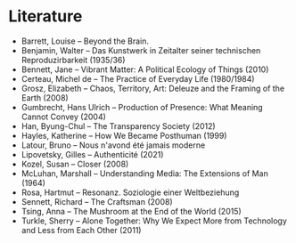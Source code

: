 # Literature

- Barrett, Louise – Beyond the Brain.
- Benjamin, Walter – Das Kunstwerk in Zeitalter seiner technischen Reproduzirbarkeit (1935/36)
- Bennett, Jane – Vibrant Matter: A Political Ecology of Things (2010)
- Certeau, Michel de – The Practice of Everyday Life (1980/1984)
- Grosz, Elizabeth – Chaos, Territory, Art: Deleuze and the Framing of the Earth (2008)
- Gumbrecht, Hans Ulrich – Production of Presence: What Meaning Cannot Convey (2004)
- Han, Byung-Chul – The Transparency Society (2012)
- Hayles, Katherine – How We Became Posthuman (1999)
- Latour, Bruno – Nous n'avond été jamais moderne
- Lipovetsky, Gilles – Authenticité (2021)
- Kozel, Susan – Closer (2008)
- McLuhan, Marshall – Understanding Media: The Extensions of Man (1964)
- Rosa, Hartmut – Resonanz. Soziologie einer Weltbeziehung
- Sennett, Richard – The Craftsman (2008)
- Tsing, Anna – The Mushroom at the End of the World (2015)
- Turkle, Sherry – Alone Together: Why We Expect More from Technology and Less from Each Other (2011)